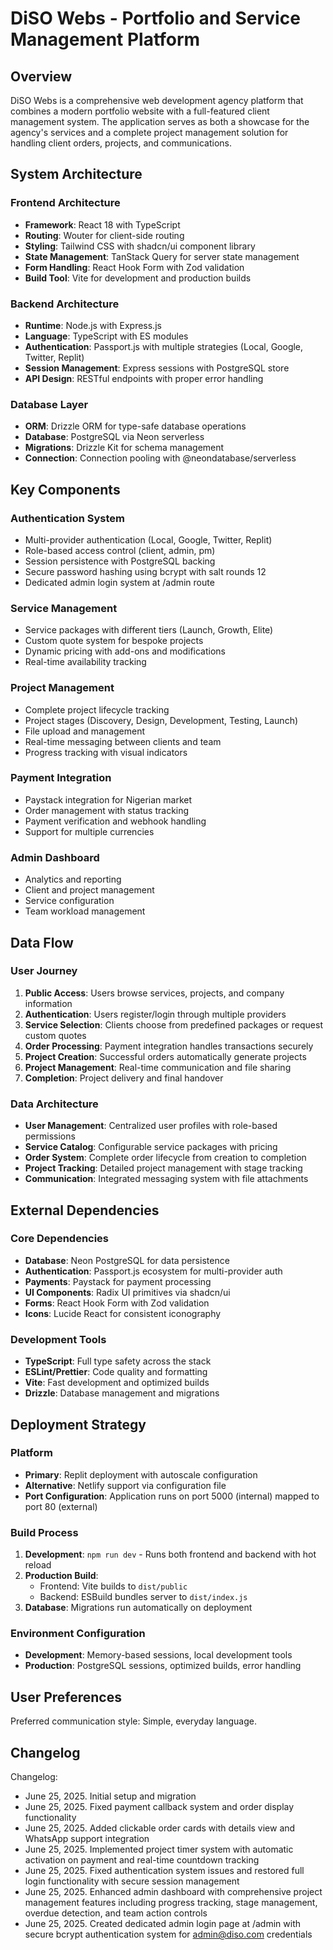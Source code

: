 # DiSO Webs - Portfolio and Service Management Platform

## Overview

DiSO Webs is a comprehensive web development agency platform that combines a modern portfolio website with a full-featured client management system. The application serves as both a showcase for the agency's services and a complete project management solution for handling client orders, projects, and communications.

## System Architecture

### Frontend Architecture
- **Framework**: React 18 with TypeScript
- **Routing**: Wouter for client-side routing
- **Styling**: Tailwind CSS with shadcn/ui component library
- **State Management**: TanStack Query for server state management
- **Form Handling**: React Hook Form with Zod validation
- **Build Tool**: Vite for development and production builds

### Backend Architecture
- **Runtime**: Node.js with Express.js
- **Language**: TypeScript with ES modules
- **Authentication**: Passport.js with multiple strategies (Local, Google, Twitter, Replit)
- **Session Management**: Express sessions with PostgreSQL store
- **API Design**: RESTful endpoints with proper error handling

### Database Layer
- **ORM**: Drizzle ORM for type-safe database operations
- **Database**: PostgreSQL via Neon serverless
- **Migrations**: Drizzle Kit for schema management
- **Connection**: Connection pooling with @neondatabase/serverless

## Key Components

### Authentication System
- Multi-provider authentication (Local, Google, Twitter, Replit)
- Role-based access control (client, admin, pm)
- Session persistence with PostgreSQL backing
- Secure password hashing using bcrypt with salt rounds 12
- Dedicated admin login system at /admin route

### Service Management
- Service packages with different tiers (Launch, Growth, Elite)
- Custom quote system for bespoke projects
- Dynamic pricing with add-ons and modifications
- Real-time availability tracking

### Project Management
- Complete project lifecycle tracking
- Project stages (Discovery, Design, Development, Testing, Launch)
- File upload and management
- Real-time messaging between clients and team
- Progress tracking with visual indicators

### Payment Integration
- Paystack integration for Nigerian market
- Order management with status tracking
- Payment verification and webhook handling
- Support for multiple currencies

### Admin Dashboard
- Analytics and reporting
- Client and project management
- Service configuration
- Team workload management

## Data Flow

### User Journey
1. **Public Access**: Users browse services, projects, and company information
2. **Authentication**: Users register/login through multiple providers
3. **Service Selection**: Clients choose from predefined packages or request custom quotes
4. **Order Processing**: Payment integration handles transactions securely
5. **Project Creation**: Successful orders automatically generate projects
6. **Project Management**: Real-time communication and file sharing
7. **Completion**: Project delivery and final handover

### Data Architecture
- **User Management**: Centralized user profiles with role-based permissions
- **Service Catalog**: Configurable service packages with pricing
- **Order System**: Complete order lifecycle from creation to completion
- **Project Tracking**: Detailed project management with stage tracking
- **Communication**: Integrated messaging system with file attachments

## External Dependencies

### Core Dependencies
- **Database**: Neon PostgreSQL for data persistence
- **Authentication**: Passport.js ecosystem for multi-provider auth
- **Payments**: Paystack for payment processing
- **UI Components**: Radix UI primitives via shadcn/ui
- **Forms**: React Hook Form with Zod validation
- **Icons**: Lucide React for consistent iconography

### Development Tools
- **TypeScript**: Full type safety across the stack
- **ESLint/Prettier**: Code quality and formatting
- **Vite**: Fast development and optimized builds
- **Drizzle**: Database management and migrations

## Deployment Strategy

### Platform
- **Primary**: Replit deployment with autoscale configuration
- **Alternative**: Netlify support via configuration file
- **Port Configuration**: Application runs on port 5000 (internal) mapped to port 80 (external)

### Build Process
1. **Development**: `npm run dev` - Runs both frontend and backend with hot reload
2. **Production Build**: 
   - Frontend: Vite builds to `dist/public`
   - Backend: ESBuild bundles server to `dist/index.js`
3. **Database**: Migrations run automatically on deployment

### Environment Configuration
- **Development**: Memory-based sessions, local development tools
- **Production**: PostgreSQL sessions, optimized builds, error handling

## User Preferences

Preferred communication style: Simple, everyday language.

## Changelog

Changelog:
- June 25, 2025. Initial setup and migration
- June 25, 2025. Fixed payment callback system and order display functionality
- June 25, 2025. Added clickable order cards with details view and WhatsApp support integration
- June 25, 2025. Implemented project timer system with automatic activation on payment and real-time countdown tracking
- June 25, 2025. Fixed authentication system issues and restored full login functionality with secure session management
- June 25, 2025. Enhanced admin dashboard with comprehensive project management features including progress tracking, stage management, overdue detection, and team action controls
- June 25, 2025. Created dedicated admin login page at /admin with secure bcrypt authentication system for admin@diso.com credentials